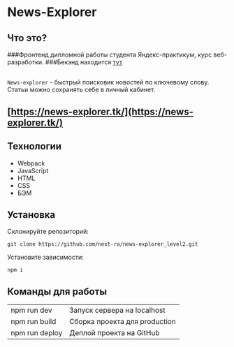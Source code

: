 # News-Explorer

## Что это?
###Фронтенд дипломной работы студента Яндекс-практикум, курс веб-разработки.
###Бекэнд находится [тут](https://github.com/next-ra/news-explorer-api)

##

`News-explorer` - быстрый поисковик новостей по ключевому слову.
Cтатьи можно сохранять себе в личный кабинет.

## [https://news-explorer.tk/](https://news-explorer.tk/)

## Технологии

- Webpack
- JavaScript
- HTML
- CSS
- БЭМ

## Установка

Склонируйте репозиторий:

```
git clone https://github.com/next-ra/news-explorer_level2.git
```

Установите зависимости:

```
npm i
```

## Команды для работы

|                |                               |
| :------------- | :---------------------------- |
| npm run dev    | Запуск сервера на localhost   |
| npm run build  | Сборка проекта для production |
| npm run deploy | Деплой проекта на GitHub      |
